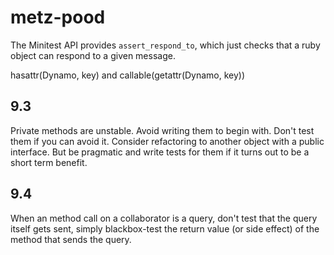 # metz-pood

The Minitest API provides `assert_respond_to`, which just checks that
a ruby object can respond to a given message.

hasattr(Dynamo, key) and callable(getattr(Dynamo, key))

## 9.3

Private methods are unstable.  Avoid writing them to begin with.  Don't test
them if you can avoid it.  Consider refactoring to another object with a public
interface.  But be pragmatic and write tests for them if it turns out to be a
short term benefit.

## 9.4

When an method call on a collaborator is a query, don't test that the query
itself gets sent, simply blackbox-test the return value (or side effect) of the
method that sends the query.
